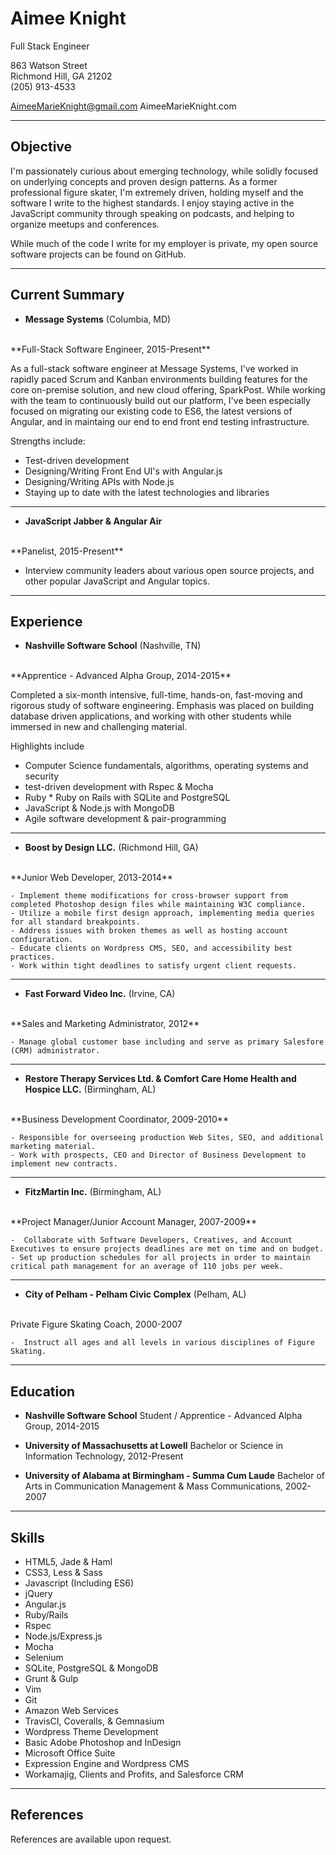 Aimee Knight
===============
Full Stack Engineer

863 Watson Street
<br>
Richmond Hill, GA 21202
<br>
(205) 913-4533

AimeeMarieKnight@gmail.com
AimeeMarieKnight.com

***
Objective
---------
I'm passionately curious about emerging technology, while solidly focused on underlying concepts and proven design patterns. As a former professional figure skater, I'm extremely driven, holding myself and the software I write to the highest standards. I enjoy staying active in the JavaScript community through speaking on podcasts, and helping to organize meetups and conferences.

While much of the code I write for my employer is private, my open source software projects can be found on GitHub.

***
Current Summary
---------------

*   **Message Systems** (Columbia, MD)
<br>
    **Full-Stack Software Engineer, 2015-Present**

As a full-stack software engineer at Message Systems, I've worked in rapidly paced Scrum and Kanban environments building features for the core on-premise solution, and new cloud offering, SparkPost. While working with the team to continuously build out our platform, I've been especially focused on migrating our existing code to ES6, the latest versions of Angular, and in maintaing our end to end front end testing infrastructure.  

Strengths include:

*  Test-driven development
*  Designing/Writing Front End UI's with Angular.js
*  Designing/Writing APIs with Node.js
*  Staying up to date with the latest technologies and libraries

***
*   **JavaScript Jabber & Angular Air**
<br>
    **Panelist, 2015-Present**

   - Interview community leaders about various open source projects, and other popular JavaScript and Angular topics.

***
Experience
---------------

*   **Nashville Software School** (Nashville, TN)
<br>
    **Apprentice - Advanced Alpha Group, 2014-2015**

Completed a six-month intensive, full-time, hands-on, fast-moving and rigorous study of software engineering. Emphasis was placed on building database driven applications, and working with other students while immersed in new and challenging material.  

Highlights include
*  Computer Science fundamentals, algorithms, operating systems and security
*  test-driven development with Rspec & Mocha
*  Ruby * Ruby on Rails with SQLite and PostgreSQL
*  JavaScript & Node.js with MongoDB
*  Agile software development & pair-programming

***
*   **Boost by Design LLC.** (Richmond Hill, GA)
<br>
    **Junior Web Developer, 2013-2014**

    - Implement theme modifications for cross-browser support from completed Photoshop design files while maintaining W3C compliance.
    - Utilize a mobile first design approach, implementing media queries for all standard breakpoints.
    - Address issues with broken themes as well as hosting account configuration.
    - Educate clients on Wordpress CMS, SEO, and accessibility best practices.
    - Work within tight deadlines to satisfy urgent client requests.

***
*   **Fast Forward Video Inc.** (Irvine, CA)
<br>
    **Sales and Marketing Administrator, 2012**

    - Manage global customer base including and serve as primary Salesfore (CRM) administrator.

***
*   **Restore Therapy Services Ltd. & Comfort Care Home Health and Hospice LLC.** (Birmingham, AL)
<br>
    **Business Development Coordinator, 2009-2010**

    - Responsible for overseeing production Web Sites, SEO, and additional marketing material.
    - Work with prospects, CEO and Director of Business Development to implement new contracts.

***
*   **FitzMartin Inc.** (Birmingham, AL)
<br>
    **Project Manager/Junior Account Manager, 2007-2009**

    -  Collaborate with Software Developers, Creatives, and Account Executives to ensure projects deadlines are met on time and on budget.
    - Set up production schedules for all projects in order to maintain critical path management for an average of 110 jobs per week.

***
*   **City of Pelham - Pelham Civic Complex** (Pelham, AL)
<br>
    Private Figure Skating Coach, 2000-2007

    -  Instruct all ages and all levels in various disciplines of Figure Skating.

***
Education
---------

*   **Nashville Software School**
    Student / Apprentice - Advanced Alpha Group, 2014-2015


*   **University of Massachusetts at Lowell**
    Bachelor or Science in Information Technology, 2012-Present


*   **University of Alabama at Birmingham  - Summa Cum Laude**
    Bachelor of Arts in Communication Management & Mass Communications, 2002-2007

***
Skills
------

*  HTML5, Jade & Haml
*	CSS3, Less & Sass
*	Javascript (Including ES6)
*	jQuery
*	Angular.js
*  Ruby/Rails
*  Rspec
*  Node.js/Express.js
*  Mocha
*  Selenium
*  SQLite, PostgreSQL & MongoDB
*  Grunt & Gulp
*  Vim
*  Git
*  Amazon Web Services
*  TravisCI, Coveralls, & Gemnasium
*	Wordpress Theme Development
*	Basic Adobe Photoshop and InDesign
*	Microsoft Office Suite
*	Expression Engine and Wordpress CMS
*	Workamajig, Clients and Profits, and Salesforce CRM

***
References
------
References are available upon request.
